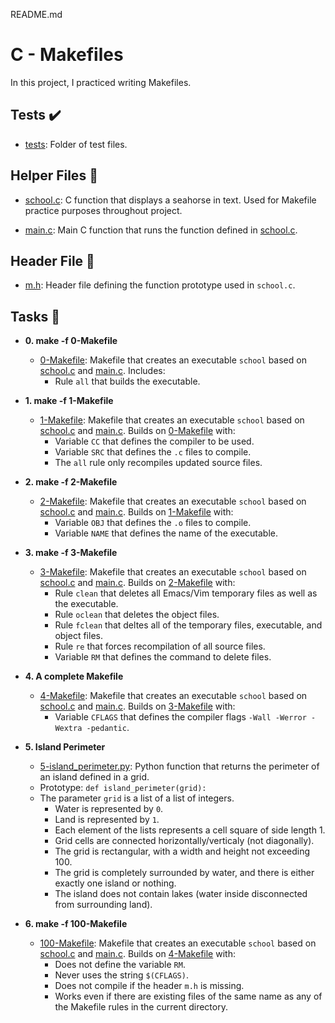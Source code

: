 README.md
# C - Makefiles

In this project, I practiced writing Makefiles.

## Tests :heavy_check_mark:

* [tests](./tests): Folder of test files.

## Helper Files :raised_hands:

* [school.c](./school.c): C function that displays a seahorse in text.
Used for Makefile practice purposes throughout project.

* [main.c](./main.c): Main C function that runs the function defined in
[school.c](./school.c).

## Header File :file_folder:

* [m.h](./m.h): Header file defining the function prototype used in `school.c`.

## Tasks :page_with_curl:

* **0. make -f 0-Makefile**
  * [0-Makefile](./0-Makefile): Makefile that creates an executable `school` based on
  [school.c](./school.c) and [main.c](./main.c). Includes:
    * Rule `all` that builds the executable.

* **1. make -f 1-Makefile**
  * [1-Makefile](./1-Makefile): Makefile that creates an executable `school` based on
  [school.c](./school.c) and [main.c](./main.c). Builds on [0-Makefile](./0-Makefile)
  with:
    * Variable `CC` that defines the compiler to be used.
    * Variable `SRC` that defines the `.c` files to compile.
    * The `all` rule only recompiles updated source files.

* **2. make -f 2-Makefile**
  * [2-Makefile](./2-Makefile): Makefile that creates an executable `school` based on
  [school.c](./school.c) and [main.c](./main.c). Builds on [1-Makefile](./1-Makefile)
  with:
    * Variable `OBJ` that defines the `.o` files to compile.
    * Variable `NAME` that defines the name of the executable.

* **3. make -f 3-Makefile**
  * [3-Makefile](./3-Makefile): Makefile that creates an executable `school` based on
  [school.c](./school.c) and [main.c](./main.c). Builds on [2-Makefile](./2-Makefile)
  with:
    * Rule `clean` that deletes all Emacs/Vim temporary files as well as the
    executable.
    * Rule `oclean` that deletes the object files.
    * Rule `fclean` that deltes all of the temporary files, executable, and
    object files.
    * Rule `re` that forces recompilation of all source files.
    * Variable `RM` that defines the command to delete files.

* **4. A complete Makefile**
  * [4-Makefile](./4-Makefile): Makefile that creates an executable `school` based on
  [school.c](./school.c) and [main.c](./main.c). Builds on [3-Makefile](./3-Makefile)
  with:
    * Variable `CFLAGS` that defines the compiler flags `-Wall -Werror -Wextra
    -pedantic`.

* **5. Island Perimeter**
  * [5-island_perimeter.py](./5-island_perimeter.py): Python function that returns the
  perimeter of an island defined in a grid.
  * Prototype: `def island_perimeter(grid):`
  * The parameter `grid` is a list of a list of integers.
    * Water is represented by `0`.
    * Land is represented by `1`.
    * Each element of the lists represents a cell square of side length 1.
    * Grid cells are connected horizontally/verticaly (not diagonally).
    * The grid is rectangular, with a width and height not exceeding 100.
    * The grid is completely surrounded by water, and there is either exactly
    one island or nothing.
    * The island does not contain lakes (water inside disconnected from
    surrounding land).

* **6. make -f 100-Makefile**
  * [100-Makefile](./100-Makefile): Makefile that creates an executable `school` based on
  [school.c](./school.c) and [main.c](./main.c). Builds on [4-Makefile](./4-Makefile)
  with:
    * Does not define the variable `RM`.
    * Never uses the string `$(CFLAGS)`.
    * Does not compile if the header `m.h` is missing.
    * Works even if there are existing files of the same name as any of the
    Makefile rules in the current directory.
